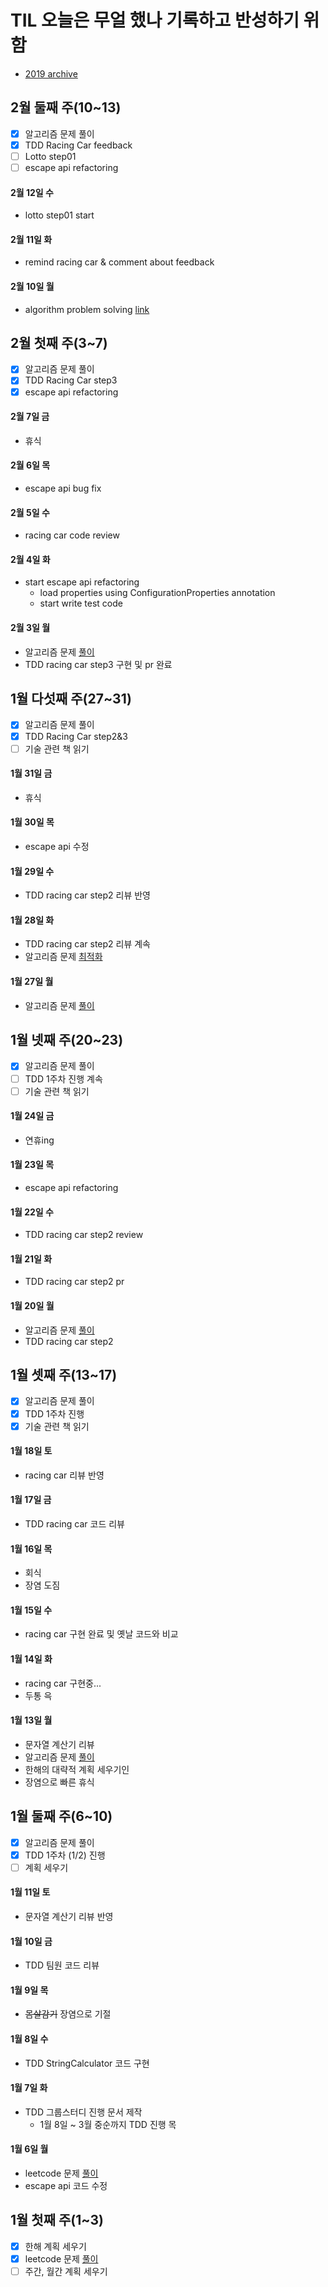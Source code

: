 # TIL 오늘은 무얼 했나 기록하고 반성하기 위함
- [2019 archive](https://github.com/nokchax/TIL/blob/master/archive/2019.md)

## 2월 둘째 주(10~13)
- [x] 알고리즘 문제 풀이
- [x] TDD Racing Car feedback
- [ ] Lotto step01
- [ ] escape api refactoring

#### 2월 12일 수
- lotto step01 start

#### 2월 11일 화
- remind racing car & comment about feedback

#### 2월 10일 월
- algorithm problem solving [link](https://github.com/nokchax/leetcode/blob/master/src/leetcode/Q01298/Solution.java)

## 2월 첫째 주(3~7)
- [x] 알고리즘 문제 풀이
- [x] TDD Racing Car step3
- [x] escape api refactoring

#### 2월 7일 금
- 휴식

#### 2월 6일 목
- escape api bug fix

#### 2월 5일 수
- racing car code review

#### 2월 4일 화
- start escape api refactoring
    - load properties using ConfigurationProperties annotation
    - start write test code

#### 2월 3일 월
- 알고리즘 문제 [풀이](https://github.com/nokchax/leetcode/blob/master/src/leetcode/Q00732/MyCalendarThree.java)
- TDD racing car step3 구현 및 pr 완료

## 1월 다섯째 주(27~31)
- [x] 알고리즘 문제 풀이
- [x] TDD Racing Car step2&3
- [ ] 기술 관련 책 읽기
#### 1월 31일 금
- 휴식

#### 1월 30일 목
- escape api 수정

#### 1월 29일 수
- TDD racing car step2 리뷰 반영

#### 1월 28일 화
- TDD racing car step2 리뷰 계속
- 알고리즘 문제 [최적화](https://github.com/nokchax/leetcode/blob/master/src/leetcode/Q00051/Solution.java)

#### 1월 27일 월
- 알고리즘 문제 [풀이](https://github.com/nokchax/leetcode/blob/master/src/leetcode/Q00051/Solution.java)

## 1월 넷째 주(20~23)
- [x] 알고리즘 문제 풀이
- [ ] TDD 1주차 진행 계속
- [ ] 기술 관련 책 읽기

#### 1월 24일 금
- 연휴ing

#### 1월 23일 목
- escape api refactoring

#### 1월 22일 수
- TDD racing car step2 review

#### 1월 21일 화
- TDD racing car step2 pr

#### 1월 20일 월
- 알고리즘 문제 [풀이](https://github.com/nokchax/leetcode/blob/master/src/leetcode/Q00778/Solution.java)
- TDD racing car step2

## 1월 셋째 주(13~17)
- [x] 알고리즘 문제 풀이
- [x] TDD 1주차 진행
- [x] 기술 관련 책 읽기

#### 1월 18일 토
- racing car 리뷰 반영

#### 1월 17일 금
- TDD racing car 코드 리뷰

#### 1월 16일 목
- 회식
- 장염 도짐

#### 1월 15일 수
- racing car 구현 완료 및 옛날 코드와 비교

#### 1월 14일 화
- racing car 구현중...
- 두통 윽

#### 1월 13일 월
- 문자열 계산기 리뷰
- 알고리즘 문제 [풀이](https://github.com/nokchax/leetcode/blob/master/src/leetcode/Q00895/FreqStack.java)
- 한해의 대략적 계획 세우기인
- 장염으로 빠른 휴식

## 1월 둘째 주(6~10)
- [x] 알고리즘 문제 풀이
- [x] TDD 1주차 (1/2) 진행
- [ ] 계획 세우기

#### 1월 11일 토
- 문자열 계산기 리뷰 반영

#### 1월 10일 금
- TDD 팀원 코드 리뷰

#### 1월 9일 목
- ~~몸살감기~~ 장염으로 기절

#### 1월 8일 수
- TDD StringCalculator 코드 구현

#### 1월 7일 화
- TDD 그룹스터디 진행 문서 제작
  - 1월 8일 ~ 3월 중순까지 TDD 진행 목

#### 1월 6일 월
- leetcode 문제 [풀이](https://github.com/nokchax/leetcode/blob/master/src/leetcode/Q01284/SolutionUsingBitOperation.java)
- escape api 코드 수정

## 1월 첫째 주(1~3)
- [x] 한해 계획 세우기
- [x] leetcode 문제 [풀이](https://github.com/nokchax/leetcode/blob/master/src/leetcode/Q01255/Solution.java)
- [ ] 주간, 월간 계획 세우기
